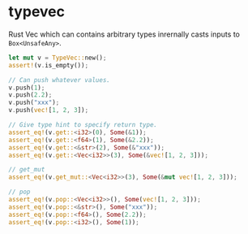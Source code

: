# typevec

Rust Vec which can contains arbitrary types inrernally casts inputs to ``Box<UnsafeAny>``.

```rust
let mut v = TypeVec::new();
assert!(v.is_empty());

// Can push whatever values.
v.push(1);
v.push(2.2);
v.push("xxx");
v.push(vec![1, 2, 3]);

// Give type hint to specify return type.
assert_eq!(v.get::<i32>(0), Some(&1));
assert_eq!(v.get::<f64>(1), Some(&2.2));
assert_eq!(v.get::<&str>(2), Some(&"xxx"));
assert_eq!(v.get::<Vec<i32>>(3), Some(&vec![1, 2, 3]));

// get_mut
assert_eq!(v.get_mut::<Vec<i32>>(3), Some(&mut vec![1, 2, 3]));

// pop
assert_eq!(v.pop::<Vec<i32>>(), Some(vec![1, 2, 3]));
assert_eq!(v.pop::<&str>(), Some("xxx"));
assert_eq!(v.pop::<f64>(), Some(2.2));
assert_eq!(v.pop::<i32>(), Some(1));
```